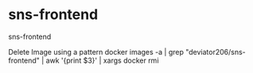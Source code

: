 # sns-frontend
sns-frontend



Delete Image using a pattern
docker images -a | grep "deviator206/sns-frontend" | awk '{print $3}' | xargs docker rmi


